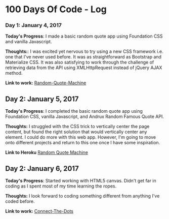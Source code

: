 # 100 Days Of Code - Log

### Day 1: January 4, 2017 

**Today's Progress**: I made a basic random quote app using Foundation CSS and vanilla Javascript.

**Thoughts:**: I was excited yet nervous to try using a new CSS framework i.e. one that I've never used before. It was as straightforward as Bootstrap and Materialize CSS. It was also satisfying to work through the challenge of retrieving data from the API using XMLHttpRequest instead of jQuery AJAX method.

**Link to work:** [Random-Quote-Machine](https://github.com/aishaprograms/Random-Quote-Machine)

## Day 2: January 5, 2017
**Today's Progress**: I completed the basic random quote app using Foundation CSS, vanilla Javascript, and Andrux Random Famous Quote API.

**Thoughts:** I struggled with the CSS trick to vertically center the page content, but found the right solution that would vertically center any element. I could do more with this web app. However, I'm going to move onto different projects and return to this one once I have some inspiration. 

**Link to Heroku** [Random Quote Machine](https://powerful-bayou-60246.herokuapp.com/)

## Day 2: January 6, 2017
**Today's Progress**: Started working with HTML5 canvas. Didn't get far in coding as I spent most of my time learning the ropes.

**Thoughts:** I look forward to coding something different from anything I've coded before. 

**Link to work:** [Connect-The-Dots](https://github.com/aishaprograms/Connect-The-Dots)
